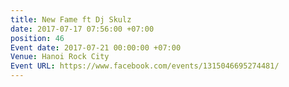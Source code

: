 ```yaml
---
title: New Fame ft Dj Skulz
date: 2017-07-17 07:56:00 +07:00
position: 46
Event date: 2017-07-21 00:00:00 +07:00
Venue: Hanoi Rock City
Event URL: https://www.facebook.com/events/1315046695274481/
---
```


